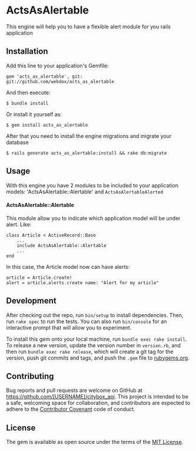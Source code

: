 # ActsAsAlertable
This engine will help you to have a flexible alert module for you rails application

## Installation

Add this line to your application's Gemfile:

```
gem 'acts_as_alertable', git: git://github.com/webdox/acts_as_alertable
```

And then execute:

    $ bundle install

Or install it yourself as:

    $ gem install acts_as_alertable

After that you need to install the engine migrations and migrate your database

	$ rails generate acts_as_alertable:install && rake db:migrate

## Usage

With this engine you have 2 modules to be included to your application models: 'ActsAsAlertable::Alertable' and `ActsAsAlertableAlerted`

#### ActsAsAlertable::Alertable
This module allow you to indicate which application model will be under alert. Like:
```
class Article < ActiveRecord::Base
	...
	include ActsAsAlertable::Alertable
	...
end

```
In this case, the Article model now can have alerts:

```
article = Article.create!
alert = article.alerts.create name: "Alert for my article"
```


## Development

After checking out the repo, run `bin/setup` to install dependencies. Then, run `rake spec` to run the tests. You can also run `bin/console` for an interactive prompt that will allow you to experiment.

To install this gem onto your local machine, run `bundle exec rake install`. To release a new version, update the version number in `version.rb`, and then run `bundle exec rake release`, which will create a git tag for the version, push git commits and tags, and push the `.gem` file to [rubygems.org](https://rubygems.org).

## Contributing

Bug reports and pull requests are welcome on GitHub at https://github.com/[USERNAME]/citybox_api. This project is intended to be a safe, welcoming space for collaboration, and contributors are expected to adhere to the [Contributor Covenant](contributor-covenant.org) code of conduct.


## License

The gem is available as open source under the terms of the [MIT License](http://opensource.org/licenses/MIT).